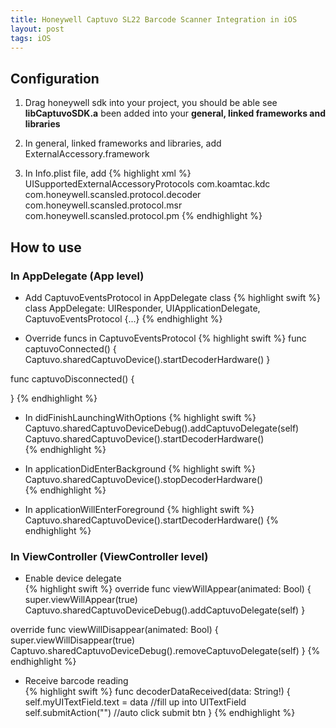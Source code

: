```yaml
---
title: Honeywell Captuvo SL22 Barcode Scanner Integration in iOS
layout: post
tags: iOS
---
```



## **Configuration**
1. Drag honeywell sdk into your project, you should be able see **libCaptuvoSDK.a** been added into your **general, linked frameworks and libraries**

2. In general, linked frameworks and libraries, add ExternalAccessory.framework

3. In Info.plist file, add
{% highlight xml %}
    <key>UISupportedExternalAccessoryProtocols</key>
    <array>
        <string>com.koamtac.kdc</string>
        <string>com.honeywell.scansled.protocol.decoder</string>
        <string>com.honeywell.scansled.protocol.msr</string>
        <string>com.honeywell.scansled.protocol.pm</string>
    </array>
{% endhighlight %}

## **How to use**

### **In AppDelegate** (App level) 
- Add CaptuvoEventsProtocol in AppDelegate class
{% highlight swift %}
class AppDelegate: UIResponder, UIApplicationDelegate, CaptuvoEventsProtocol {...}
{% endhighlight %}

- Override funcs in CaptuvoEventsProtocol
{% highlight swift %}
func captuvoConnected() {
    Captuvo.sharedCaptuvoDevice().startDecoderHardware()
}

func captuvoDisconnected() {

}
{% endhighlight %}

- In didFinishLaunchingWithOptions
{% highlight swift %}
Captuvo.sharedCaptuvoDeviceDebug().addCaptuvoDelegate(self)
Captuvo.sharedCaptuvoDevice().startDecoderHardware()    
{% endhighlight %}

- In applicationDidEnterBackground
{% highlight swift %}
Captuvo.sharedCaptuvoDevice().stopDecoderHardware()    
{% endhighlight %}

- In applicationWillEnterForeground
{% highlight swift %}
Captuvo.sharedCaptuvoDevice().startDecoderHardware()
{% endhighlight %}

### **In ViewController** (ViewController level) 
- Enable device delegate  
{% highlight swift %}
override func viewWillAppear(animated: Bool) {
    super.viewWillAppear(true)
    Captuvo.sharedCaptuvoDeviceDebug().addCaptuvoDelegate(self)
}

override func viewWillDisappear(animated: Bool) {
    super.viewWillDisappear(true)
    Captuvo.sharedCaptuvoDeviceDebug().removeCaptuvoDelegate(self)
}
{% endhighlight %}

- Receive barcode reading   
{% highlight swift %}
func decoderDataReceived(data: String!) {
    self.myUITextField.text = data //fill up into UITextField
    self.submitAction("")   //auto click submit btn
}
{% endhighlight %} 




